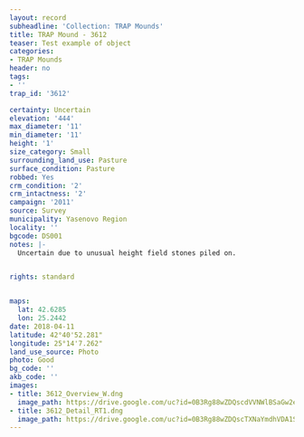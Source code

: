 ```yaml
---
layout: record
subheadline: 'Collection: TRAP Mounds'
title: TRAP Mound - 3612
teaser: Test example of object
categories:
- TRAP Mounds
header: no
tags:
- ''
trap_id: '3612'

certainty: Uncertain
elevation: '444'
max_diameter: '11'
min_diameter: '11'
height: '1'
size_category: Small
surrounding_land_use: Pasture
surface_condition: Pasture
robbed: Yes
crm_condition: '2'
crm_intactness: '2'
campaign: '2011'
source: Survey
municipality: Yasenovo Region
locality: ''
bgcode: DS001
notes: |-
  Uncertain due to unusual height field stones piled on.


rights: standard


maps:
  lat: 42.6285
  lon: 25.2442
date: 2018-04-11
latitude: 42°40'52.281"
longitude: 25°14'7.262"
land_use_source: Photo
photo: Good
bg_code: ''
akb_code: ''
images:
- title: 3612_Overview_W.dng
  image_path: https://drive.google.com/uc?id=0B3Rg88wZDQscdVVNWlBSaGw2ekU
- title: 3612_Detail_RT1.dng
  image_path: https://drive.google.com/uc?id=0B3Rg88wZDQscTXNaYmdhVDA1SGs
---
```


